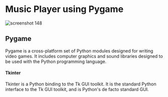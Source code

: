 # Music Player using Pygame
![screenshot 148](https://user-images.githubusercontent.com/29937202/42723413-be6f8998-877a-11e8-834f-bd93176dab94.png)


## Pygame
Pygame is a cross-platform set of Python modules designed for writing video games. It includes computer graphics and sound libraries designed to be used with the Python programming language.

#### Tkinter
Tkinter is a Python binding to the Tk GUI toolkit. It is the standard Python interface to the Tk GUI toolkit, and is Python's de facto standard GUI. 




